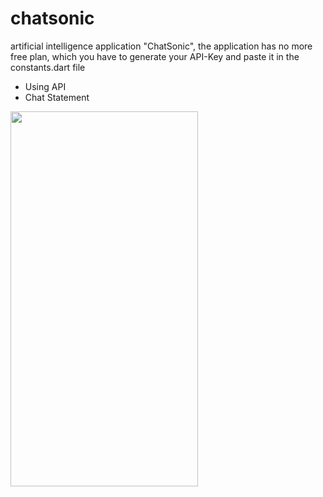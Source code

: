 # chatsonic

artificial intelligence application "ChatSonic", the application has no more free plan, which you have to generate your API-Key and paste it in the constants.dart file

- Using API
- Chat Statement


<img src="https://github.com/francescodevar/chatsonic/assets/67846639/e81d3d87-5b9f-4768-8bfc-fccd3fed00e6" width="300" height="600">
